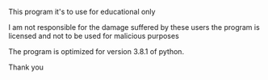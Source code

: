 This program it's to use for educational only

I am not responsible for the damage suffered by these users the program is licensed and not to be used for malicious purposes

The program is optimized for version 3.8.1 of python.

Thank you

